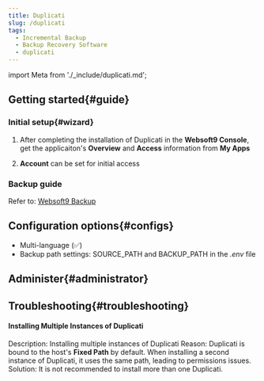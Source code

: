 ```yaml
---
title: Duplicati
slug: /duplicati
tags:
  - Incremental Backup
  - Backup Recovery Software
  - duplicati
---
```


import Meta from './_include/duplicati.md';

<Meta name="meta" />

## Getting started{#guide}

### Initial setup{#wizard}

1. After completing the installation of Duplicati in the **Websoft9 Console**, get the applicaiton's **Overview** and **Access** information from **My Apps**  

2. **Account** can be set for initial access

### Backup guide

Refer to: [Websoft9 Backup](./backup/websoft9)

## Configuration options{#configs}

- Multi-language (✅)
- Backup path settings: SOURCE_PATH and BACKUP_PATH in the *.env* file

## Administer{#administrator}

## Troubleshooting{#troubleshooting}

#### Installing Multiple Instances of Duplicati 

Description: Installing multiple instances of Duplicati
Reason: Duplicati is bound to the host's **Fixed Path** by default. When installing a second instance of Duplicati, it uses the same path, leading to  permissions issues.     
Solution: It is not recommended to install more than one Duplicati.
